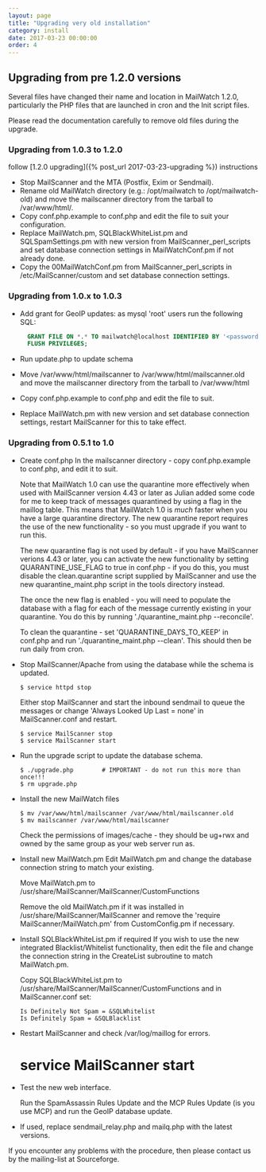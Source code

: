 ```yaml
---
layout: page
title: "Upgrading very old installation"
category: install
date: 2017-03-23 00:00:00
order: 4
---
```


## Upgrading from pre 1.2.0 versions

Several files have changed their name and location in MailWatch 1.2.0, particularly the PHP files that are launched in cron and the Init script files.

Please read the documentation carefully to remove old files during the upgrade.

### Upgrading from 1.0.3 to 1.2.0

follow [1.2.0 upgrading]({% post_url 2017-03-23-upgrading %}) instructions

- Stop MailScanner and the MTA (Postfix, Exim or Sendmail).
- Rename old MailWatch directory (e.g.: /opt/mailwatch to /opt/mailwatch-old) and move the mailscanner directory from the tarball to /var/www/html/.
- Copy conf.php.example to conf.php and edit the file to suit your configuration.
- Replace MailWatch.pm, SQLBlackWhiteList.pm and SQLSpamSettings.pm with new version 
  from MailScanner_perl_scripts and set database connection settings in MailWatchConf.pm
  if not already done.
- Copy the 00MailWatchConf.pm from MailScanner_perl_scripts in /etc/MailScanner/custom
  and set database connection settings.
  
### Upgrading from 1.0.x to 1.0.3

- Add grant for GeoIP updates: as mysql 'root' users run the following SQL:
  
  ```sql
    GRANT FILE ON *.* TO mailwatch@localhost IDENTIFIED BY '<password>';
    FLUSH PRIVILEGES;
  ```
- Run update.php to update schema

- Move /var/www/html/mailscanner to /var/www/html/mailscanner.old and move the mailscanner directory from the tarball to /var/www/html

- Copy conf.php.example to conf.php and edit the file to suit.

- Replace MailWatch.pm with new version and set database connection settings, restart MailScanner for this to take effect.

### Upgrading from 0.5.1 to 1.0

- Create conf.php
   In the mailscanner directory - copy conf.php.example to conf.php, and 
   edit it to suit.

   Note that MailWatch 1.0 can use the quarantine more effectively when used
   with MailScanner version 4.43 or later as Julian added some code for me
   to keep track of messages quarantined by using a flag in the maillog table.
   This means that MailWatch 1.0 is *much* faster when you have a large 
   quarantine directory.  The new quarantine report requires the use of the
   new functionality - so you must upgrade if you want to run this.
  
   The new quarantine flag is not used by default - if you have MailScanner
   verions 4.43 or later, you can activate the new functionality by setting
   QUARANTINE_USE_FLAG to true in conf.php - if you do this, you must disable
   the clean.quarantine script supplied by MailScanner and use the new 
   quarantine_maint.php script in the tools directory instead.

   The once the new flag is enabled - you will need to populate the database
   with a flag for each of the message currently existing in your quarantine.
   You do this by running './quarantine_maint.php --reconcile'.

   To clean the quarantine - set 'QUARANTINE_DAYS_TO_KEEP' in conf.php and 
   run './quarantine_maint.php --clean'.  This should then be run daily from cron.
  
- Stop MailScanner/Apache from using the database while the schema is updated.
   
  ```shell
  $ service httpd stop
  ```

   Either stop MailScanner and start the inbound sendmail to queue the messages
   or change 'Always Looked Up Last = none' in MailScanner.conf and restart.
   
  ```shell
  $ service MailScanner stop
  $ service MailScanner start
  ``` 

- Run the upgrade script to update the database schema.

  ```shell
  $ ./upgrade.php        # IMPORTANT - do not run this more than once!!!
  $ rm upgrade.php
  ```

- Install the new MailWatch files
  
  ```shell
  $ mv /var/www/html/mailscanner /var/www/html/mailscanner.old
  $ mv mailscanner /var/www/html/mailscanner
  ```
  
   Check the permissions of images/cache - they should be ug+rwx and owned by
   the same group as your web server run as.

- Install new MailWatch.pm
   Edit MailWatch.pm and change the database connection string to 
   match your existing.
   
   Move MailWatch.pm to /usr/share/MailScanner/MailScanner/CustomFunctions
   
   Remove the old MailWatch.pm if it was installed in 
   /usr/share/MailScanner/MailScanner and remove the
   'require MailScanner/MailWatch.pm' from CustomConfig.pm if necessary.

- Install SQLBlackWhiteList.pm if required
   If you wish to use the new integrated Blacklist/Whitelist functionality, 
   then edit the file and change the connection string in the CreateList
   subroutine to match MailWatch.pm. 

   Copy SQLBlackWhiteList.pm to /usr/share/MailScanner/MailScanner/CustomFunctions
   and in MailScanner.conf set:
  
  ```
  Is Definitely Not Spam = &SQLWhitelist
  Is Definitely Spam = &SQLBlacklist
  ```


- Restart MailScanner and check /var/log/maillog for errors.
   # service MailScanner start
   
- Test the new web interface.

  Run the SpamAssassin Rules Update and the MCP Rules Update (is you use MCP) 
  and run the GeoIP database update.

- If used, replace sendmail_relay.php and mailq.php with the latest versions.

If you encounter any problems with the procedure, then please contact us
by the mailing-list at Sourceforge.